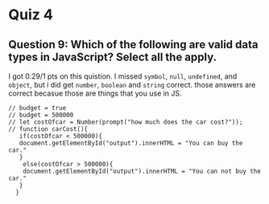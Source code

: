 # Quiz 4

## Question 9: Which of the following are valid data types in JavaScript? Select all the apply.
I got 0.29/1 pts on this quistion. I missed `symbol`, `null`, `undefined`, and `object`, but i did get `number`, `boolean` and `string` correct. those answers are correct becasue those are things that you use in JS.
```
// budget = true
// budget = 500000
// let costOfcar = Number(prompt("how much does the car cost?"));
// function carCost(){
   if(costOfcar < 500000){ 
   document.getElementById("output").innerHTML = "You can buy the car."
   }
    else(costOfcar > 500000){
    document.getElementById("output").innerHTML = "You can not buy the car."
   }
  }
```
